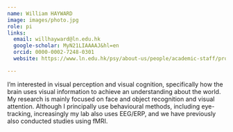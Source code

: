```yaml
---
name: William HAYWARD
image: images/photo.jpg
role: pi
links:
  email: willhayward@ln.edu.hk
  google-scholar: MyN21LIAAAAJ&hl=en
  orcid: 0000-0002-7248-0301
  website: https://www.ln.edu.hk/psy/about-us/people/academic-staff/professor-hayward-william

---
```


I’m interested in visual perception and visual cognition, specifically how the brain uses visual information to achieve an understanding about the world. My research is mainly focused on face and object recognition and visual attention. Although I principally use behavioural methods, including eye-tracking, increasingly my lab also uses EEG/ERP, and we have previously also conducted studies using fMRI. 

